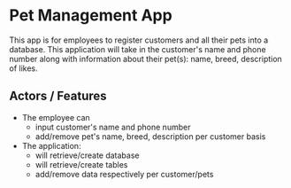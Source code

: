 # Pet Management App
This app is for employees to register customers and all their pets into a database. This application will take in the customer's name and phone number along with information about their pet(s): name, breed, description of likes.

## Actors / Features
 - The employee can 
    - input customer's name and phone number
    - add/remove pet's name, breed, description per customer basis
 - The application:
    - will retrieve/create database
    - will retrieve/create tables
    - add/remove data respectively per customer/pets
    
  
